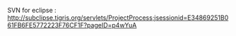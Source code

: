SVN for eclipse :
http://subclipse.tigris.org/servlets/ProjectProcess;jsessionid=E34869251B061FB6FE5772223F76CF1F?pageID=p4wYuA

